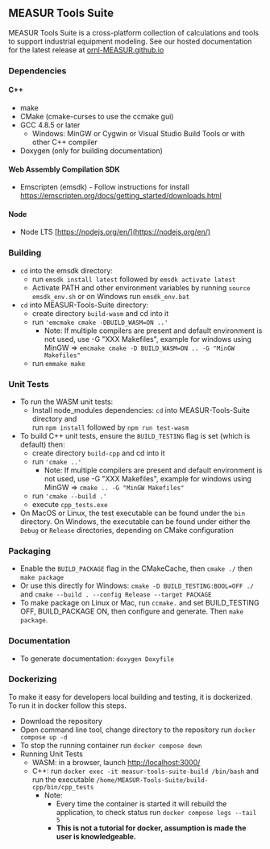 MEASUR Tools Suite  
---------------

MEASUR Tools Suite is a cross-platform collection of calculations and tools to support industrial equipment modeling.
See our hosted documentation for the latest release at [ornl-MEASUR.github.io](https://ornl-MEASUR.github.io/)

### Dependencies
#### C++
- make
- CMake (cmake-curses to use the ccmake gui)
- GCC 4.8.5 or later
  - Windows: MinGW or Cygwin or Visual Studio Build Tools or with other C++ compiler
- Doxygen (only for building documentation)

#### Web Assembly Compilation SDK
- Emscripten (emsdk) - Follow instructions for install https://emscripten.org/docs/getting_started/downloads.html

#### Node
- Node LTS [https://nodejs.org/en/](https://nodejs.org/en/) 

### Building
- `cd` into the emsdk directory: 
    - run `emsdk install latest` followed by `emsdk activate latest`
    - Activate PATH and other environment variables by running `source emsdk_env.sh` or on Windows run `emsdk_env.bat`
- `cd` into MEASUR-Tools-Suite directory:  
    - create directory `build-wasm` and cd into it 
    - run `'emcmake cmake -DBUILD_WASM=ON ..'` 
        -   Note: If multiple compilers are present and default environment is not used, use -G "XXX Makefiles",
        example for windows using MinGW => `emcmake cmake -D BUILD_WASM=ON .. -G "MinGW Makefiles"`  
    - run `emmake make`

### Unit Tests
- To run the WASM unit tests:
  - Install node_modules dependencies: `cd` into MEASUR-Tools-Suite directory and  
    run `npm install` followed by `npm run test-wasm`
- To build C++ unit tests, ensure the `BUILD_TESTING` flag is set (which is default) then: 
  - create directory `build-cpp` and cd into it
  - run `'cmake ..'`  
    -   Note: If multiple compilers are present and default environment is not used, use -G "XXX Makefiles",
    example for windows using MinGW => `cmake .. -G "MinGW Makefiles"`
  - run `'cmake --build .'`
  - execute `cpp_tests.exe`
- On MacOS or Linux, the test executable can be found under the `bin` directory. On Windows, the executable can be found under either the `Debug` or `Release` directories, depending on CMake configuration

### Packaging
- Enable the `BUILD_PACKAGE` flag in the CMakeCache, then `cmake ./` then `make package`
- Or use this directly for Windows: `cmake -D BUILD_TESTING:BOOL=OFF ./` and `cmake --build . --config Release --target PACKAGE`
- To make package on Linux or Mac, run `ccmake.` and set BUILD_TESTING OFF, BUILD_PACKAGE ON, then configure and generate. Then `make package`.

### Documentation
- To generate documentation: `doxygen Doxyfile`

### Dockerizing 
To make it easy for developers local building and testing, it is dockerized. To run it in docker follow this steps.
- Download the repository
- Open command line tool, change directory to the repository run `docker compose up -d`
- To stop the running container run `docker compose down`
- Running Unit Tests
  - WASM: in a browser, launch [http://localhost:3000/](http://localhost:3000/)
  - C++: run `docker exec -it measur-tools-suite-build /bin/bash` and run the executable `/home/MEASUR-Tools-Suite/build-cpp/bin/cpp_tests`
    - Note: 
      - Every time the container is started it will rebuild the application, to check status run `docker compose logs --tail 5` 
      - **This is not a tutorial for docker, assumption is made the user is knowledgeable.**
